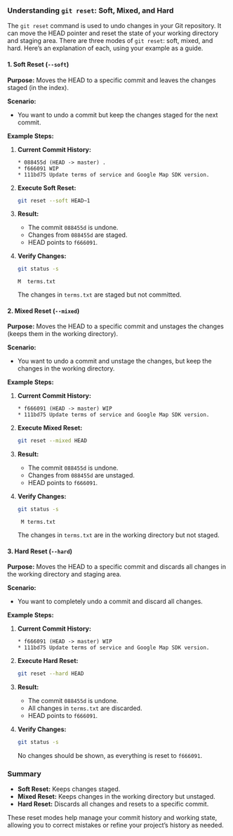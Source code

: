 ### Understanding `git reset`: Soft, Mixed, and Hard

The `git reset` command is used to undo changes in your Git repository. It can move the HEAD pointer and reset the state of your working directory and staging area. There are three modes of `git reset`: soft, mixed, and hard. Here’s an explanation of each, using your example as a guide.

#### 1. Soft Reset (`--soft`)

**Purpose:** Moves the HEAD to a specific commit and leaves the changes staged (in the index).

**Scenario:**
- You want to undo a commit but keep the changes staged for the next commit.

**Example Steps:**

1. **Current Commit History:**
   ```
   * 088455d (HEAD -> master) .
   * f666091 WIP
   * 111bd75 Update terms of service and Google Map SDK version.
   ```

2. **Execute Soft Reset:**
   ```sh
   git reset --soft HEAD~1
   ```

3. **Result:**
   - The commit `088455d` is undone.
   - Changes from `088455d` are staged.
   - HEAD points to `f666091`.
   
4. **Verify Changes:**
   ```sh
   git status -s
   ```
   ```
   M  terms.txt
   ```

   The changes in `terms.txt` are staged but not committed.

#### 2. Mixed Reset (`--mixed`)

**Purpose:** Moves the HEAD to a specific commit and unstages the changes (keeps them in the working directory).

**Scenario:**
- You want to undo a commit and unstage the changes, but keep the changes in the working directory.

**Example Steps:**

1. **Current Commit History:**
   ```
   * f666091 (HEAD -> master) WIP
   * 111bd75 Update terms of service and Google Map SDK version.
   ```

2. **Execute Mixed Reset:**
   ```sh
   git reset --mixed HEAD
   ```

3. **Result:**
   - The commit `088455d` is undone.
   - Changes from `088455d` are unstaged.
   - HEAD points to `f666091`.

4. **Verify Changes:**
   ```sh
   git status -s
   ```
   ```
    M terms.txt
   ```
   The changes in `terms.txt` are in the working directory but not staged.

#### 3. Hard Reset (`--hard`)

**Purpose:** Moves the HEAD to a specific commit and discards all changes in the working directory and staging area.

**Scenario:**
- You want to completely undo a commit and discard all changes.

**Example Steps:**

1. **Current Commit History:**
   ```
   * f666091 (HEAD -> master) WIP
   * 111bd75 Update terms of service and Google Map SDK version.
   ```

2. **Execute Hard Reset:**
   ```sh
   git reset --hard HEAD
   ```

3. **Result:**
   - The commit `088455d` is undone.
   - All changes in `terms.txt` are discarded.
   - HEAD points to `f666091`.

4. **Verify Changes:**
   ```sh
   git status -s
   ```
   No changes should be shown, as everything is reset to `f666091`.

### Summary

- **Soft Reset:** Keeps changes staged.
- **Mixed Reset:** Keeps changes in the working directory but unstaged.
- **Hard Reset:** Discards all changes and resets to a specific commit.

These reset modes help manage your commit history and working state, allowing you to correct mistakes or refine your project’s history as needed.